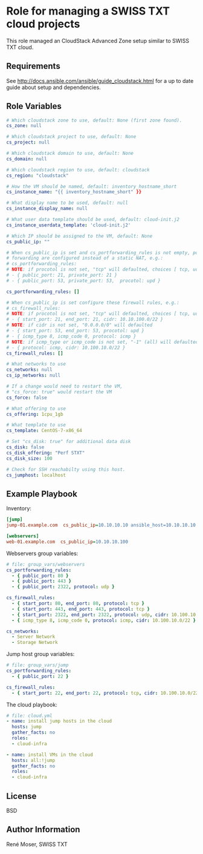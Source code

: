Role for managing a SWISS TXT cloud projects
============================================

This role managed an CloudStack Advanced Zone setup similar to SWISS TXT cloud.

Requirements
------------

See http://docs.ansible.com/ansible/guide_cloudstack.html for a up to date guide about setup and dependencies.

Role Variables
--------------

~~~yaml
# Which cloudstack zone to use, default: None (first zone found).
cs_zone: null

# Which cloudstack project to use, default: None
cs_project: null

# Which cloudstack domain to use, default: None
cs_domain: null

# Which cloudstack region to use, default: cloudstack
cs_region: "cloudstack"

# How the VM should be named, default: inventory_hostname_short
cs_instance_name: "{{ inventory_hostname_short" }}

# What display name to be used, default: null
cs_instance_display_name: null

# What user data template should be used, default: cloud-init.j2
cs_instance_userdata_template: 'cloud-init.j2'

# Which IP should be assigned to the VM, default: None
cs_public_ip: ""

# When cs_public_ip is set and cs_portforwarding_rules is not empty, port
# forwarding are configured instead of a static NAT, e.g.:
# cs_portforwarding_rules:
# NOTE: if procotol is not set, "tcp" will defaulted, choices [ tcp, udp ].
# - { public_port: 21, private_port: 21 }
# - { public_port: 53, private_port: 53,  procotol: upd }

cs_portforwarding_rules: []

# When cs_public_ip is set configure these firewall rules, e.g.:
# cs_firewall_rules:
# NOTE: if procotol is not set, "tcp" will defaulted, choices [ tcp, udp, icmp ]
# - { start_port: 21, end_port: 21, cidr: 10.10.100.0/22 }
# NOTE: if cidr is not set, "0.0.0.0/0" will defaulted
# - { start_port: 53, end_port: 53, procotol: upd }
# - { icmp_type 8, icmp_code 0, protocol: icmp }
# NOTE: if icmp_type or icmp_code is not set, "-1" (all) will defaulted
# - { protocol: icmp, cidr: 10.100.10.0/22 }
cs_firewall_rules: []

# What networks to use
cs_networks: null
cs_ip_networks: null

# If a change would need to restart the VM,
# "cs_force: true" would restart the VM
cs_force: false

# What offering to use
cs_offering: 1cpu_1gb

# What template to use
cs_template: CentOS-7-x86_64

# Set "cs_disk: true" for additional data disk
cs_disk: false
cs_disk_offering: "Perf STXT"
cs_disk_size: 100

# Check for SSH reachabilty using this host.
cs_jumphost: localhost
~~~

Example Playbook
----------------

Inventory:
~~~ini
[jump]
jump-01.example.com  cs_public_ip=10.10.10.10 ansible_host=10.10.10.10

[webservers]
web-01.example.com  cs_public_ip=10.10.10.100
~~~

Webservers group variables:
~~~yaml
# file: group_vars/webservers
cs_portforwarding_rules:
  - { public_port: 80 }
  - { public_port: 443 }
  - { public_port: 2322, protocol: udp }

cs_firewall_rules:
  - { start_port: 80, end_port: 80, protocol: tcp }
  - { start_port: 443, end_port: 443, protocol: tcp }
  - { start_port: 2322, end_port: 2322, protocol: udp, cidr: 10.100.10.0/22 }
  - { icmp_type 8, icmp_code 0, protocol: icmp, cidr: 10.100.10.0/22 }

cs_networks:
  - Server Network
  - Storage Network
~~~

Jump host group variables:
~~~yaml
# file: group_vars/jump
cs_portforwarding_rules:
  - { public_port: 22 }

cs_firewall_rules:
  - { start_port: 22, end_port: 22, protocol: tcp, cidr: 10.100.10.0/22 }
~~~

The cloud playbook:
~~~yaml
# file: cloud.yml
- name: install jump hosts in the cloud
  hosts: jump
  gather_facts: no
  roles:
  - cloud-infra

- name: install VMs in the cloud
  hosts: all:!jump
  gather_facts: no
  roles:
  - cloud-infra
~~~

License
-------

BSD

Author Information
------------------

René Moser, SWISS TXT
